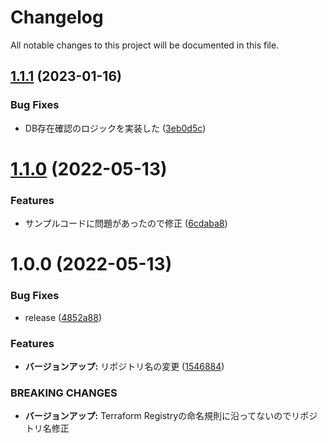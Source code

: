 # Changelog

All notable changes to this project will be documented in this file.

## [1.1.1](https://github.com/hacomono/terraform-aws-modify-db-schedule/compare/v1.1.0...v1.1.1) (2023-01-16)


### Bug Fixes

* DB存在確認のロジックを実装した ([3eb0d5c](https://github.com/hacomono/terraform-aws-modify-db-schedule/commit/3eb0d5ceed0be431b8d7ce71f87928419b34f807))

# [1.1.0](https://github.com/hacomono/terraform-aws-modify-db-schedule/compare/v1.0.0...v1.1.0) (2022-05-13)


### Features

* サンプルコードに問題があったので修正 ([6cdaba8](https://github.com/hacomono/terraform-aws-modify-db-schedule/commit/6cdaba8ea4156a15b2628d7b16038cd92774d8ce))

# 1.0.0 (2022-05-13)


### Bug Fixes

* release ([4852a88](https://github.com/hacomono/terraform-aws-modify-db-schedule/commit/4852a889b310ea4c22036b8639604eb72804aa7a))


### Features

* **バージョンアップ:** リポジトリ名の変更 ([1546884](https://github.com/hacomono/terraform-aws-modify-db-schedule/commit/154688478c4d81b482698aaa28a131ec01071404))


### BREAKING CHANGES

* **バージョンアップ:** Terraform Registryの命名規則に沿ってないのでリポジトリ名修正
